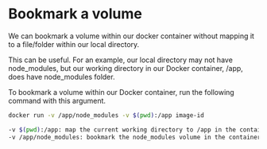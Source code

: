 # Bookmark a volume

We can bookmark a volume within our docker container without mapping it to a file/folder within our local directory.

This can be useful. For an example, our local directory may not have node_modules, but our working directory in our Docker container, /app, does have node_modules folder.

To bookmark a volume within our Docker container, run the following command with this argument.

```bash
docker run -v /app/node_modules -v $(pwd):/app image-id

-v $(pwd):/app: map the current working directory to /app in the container
-v /app/node_modules: bookmark the node_modules volume in the container not the current working directory
```
